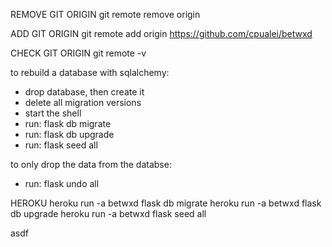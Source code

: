 REMOVE GIT ORIGIN
git remote remove origin

ADD GIT ORIGIN
git remote add origin https://github.com/cpualei/betwxd

CHECK GIT ORIGIN
git remote -v


to rebuild a database with sqlalchemy:

- drop database, then create it
- delete all migration versions
- start the shell
- run: flask db migrate
- run: flask db upgrade
- run: flask seed all

to only drop the data from the databse:
- run: flask undo all

HEROKU
heroku run -a betwxd flask db migrate
heroku run -a betwxd flask db upgrade
heroku run -a betwxd flask seed all

asdf
